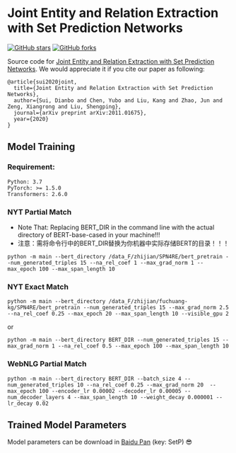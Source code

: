 # Joint Entity and Relation Extraction with Set Prediction Networks
[![GitHub stars](https://img.shields.io/github/stars/DianboWork/SPN4RE?style=flat-square)](https://github.com/DianboWork/SPN4RE/stargazers)
[![GitHub forks](https://img.shields.io/github/forks/DianboWork/SPN4RE?style=flat-square&color=blueviolet)](https://github.com/DianboWork/SPN4RE/network/members)

Source code for [Joint Entity and Relation Extraction with Set Prediction Networks](https://arxiv.org/abs/2011.01675). We would appreciate it if you cite our paper as following:

```
@article{sui2020joint,
  title={Joint Entity and Relation Extraction with Set Prediction Networks},
  author={Sui, Dianbo and Chen, Yubo and Liu, Kang and Zhao, Jun and Zeng, Xiangrong and Liu, Shengping},
  journal={arXiv preprint arXiv:2011.01675},
  year={2020}
}
```
##  Model Training
### Requirement:
```
Python: 3.7   
PyTorch: >= 1.5.0 
Transformers: 2.6.0
```

###  NYT Partial Match
* Note That: Replacing BERT_DIR in the command line with the actual directory of BERT-base-cased in your machine!!!
* 注意：需将命令行中的BERT_DIR替换为你机器中实际存储BERT的目录！！！

```shell
python -m main --bert_directory /data_F/zhijian/SPN4RE/bert_pretrain --num_generated_triples 15 --na_rel_coef 1 --max_grad_norm 1 --max_epoch 100 --max_span_length 10
```

###  NYT Exact Match

```shell
python -m main --bert_directory /data_F/zhijian/fuchuang-kg/SPN4RE/bert_pretrain --num_generated_triples 15 --max_grad_norm 2.5 --na_rel_coef 0.25 --max_epoch 20 --max_span_length 10 --visible_gpu 2
```
or 
```shell
python -m main --bert_directory BERT_DIR --num_generated_triples 15 --max_grad_norm 1 --na_rel_coef 0.5 --max_epoch 100 --max_span_length 10
```

### WebNLG Partial Match
```shell
python -m main --bert_directory BERT_DIR --batch_size 4 --num_generated_triples 10 --na_rel_coef 0.25 --max_grad_norm 20  --max_epoch 100 --encoder_lr 0.00002 --decoder_lr 0.00005 --num_decoder_layers 4 --max_span_length 10 --weight_decay 0.000001 --lr_decay 0.02
```
## Trained Model Parameters
Model parameters can be download in [Baidu Pan](https://pan.baidu.com/s/1nL-qZs16x684d98APVn8FQ) (key: SetP) :sunglasses:
